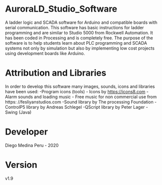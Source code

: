 # AuroraLD_Studio_Software
A ladder logic and SCADA software for Arduino and compatible boards with serial communication. This software has basic instructions for ladder programming and are similar to Studio 5000 from Rockwell Automation. It has been coded in Processing and is completely free. The purpose of the software is to help students learn about PLC programming and SCADA systems not only by simulation but also by implementing low cost projects using development boards like Arduino.

# Attribution and Libraries
In order to develop this software many images, sounds, icons and libraries have been used:
 -Program icons (tools) - Icons by https://icons8.com
 -Alarm sounds and loading music - Free music for non commercial use from https: //fesliyanstudios.com
 -Sound library by The processing Foundation
 -ControlP5 library by Andreas Schlegel
 -QScript library by Peter Lager
 -Swing (Java)

# Developer
Diego Medina
Peru - 2020

# Version
v1.9
